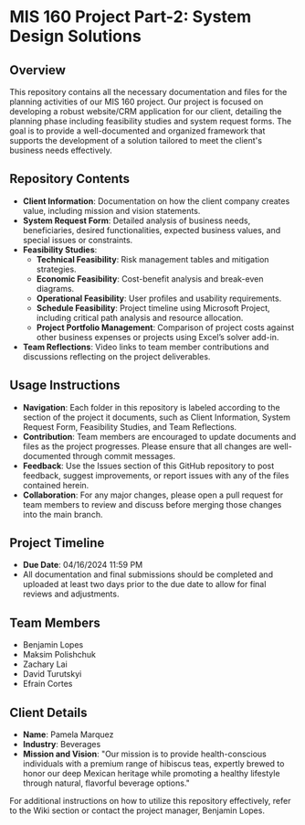 # MIS 160 Project Part-2: System Design Solutions

## Overview
This repository contains all the necessary documentation and files for the planning activities of our MIS 160 project. Our project is focused on developing a robust website/CRM application for our client, detailing the planning phase including feasibility studies and system request forms. The goal is to provide a well-documented and organized framework that supports the development of a solution tailored to meet the client's business needs effectively.

## Repository Contents
- **Client Information**: Documentation on how the client company creates value, including mission and vision statements.
- **System Request Form**: Detailed analysis of business needs, beneficiaries, desired functionalities, expected business values, and special issues or constraints.
- **Feasibility Studies**:
  - **Technical Feasibility**: Risk management tables and mitigation strategies.
  - **Economic Feasibility**: Cost-benefit analysis and break-even diagrams.
  - **Operational Feasibility**: User profiles and usability requirements.
  - **Schedule Feasibility**: Project timeline using Microsoft Project, including critical path analysis and resource allocation.
  - **Project Portfolio Management**: Comparison of project costs against other business expenses or projects using Excel’s solver add-in.
- **Team Reflections**: Video links to team member contributions and discussions reflecting on the project deliverables.

## Usage Instructions
- **Navigation**: Each folder in this repository is labeled according to the section of the project it documents, such as Client Information, System Request Form, Feasibility Studies, and Team Reflections.
- **Contribution**: Team members are encouraged to update documents and files as the project progresses. Please ensure that all changes are well-documented through commit messages.
- **Feedback**: Use the Issues section of this GitHub repository to post feedback, suggest improvements, or report issues with any of the files contained herein.
- **Collaboration**: For any major changes, please open a pull request for team members to review and discuss before merging those changes into the main branch.

## Project Timeline
- **Due Date**: 04/16/2024 11:59 PM
- All documentation and final submissions should be completed and uploaded at least two days prior to the due date to allow for final reviews and adjustments.

## Team Members
- Benjamin Lopes
- Maksim Polishchuk
- Zachary Lai
- David Turutskyi
- Efrain Cortes

## Client Details
- **Name**: Pamela Marquez
- **Industry**: Beverages
- **Mission and Vision**: "Our mission is to provide health-conscious individuals with a premium range of hibiscus teas, expertly brewed to honor our deep Mexican heritage while promoting a healthy lifestyle through natural, flavorful beverage options."

For additional instructions on how to utilize this repository effectively, refer to the Wiki section or contact the project manager, Benjamin Lopes.
